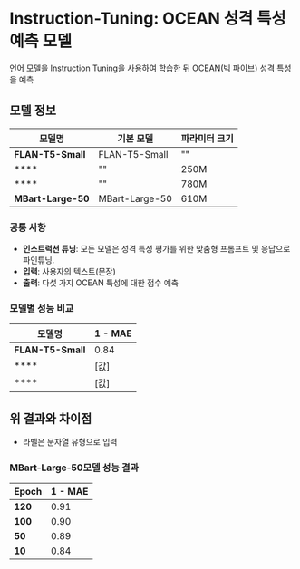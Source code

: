 # Instruction-Tuning: OCEAN 성격 특성 예측 모델

언어 모델을 Instruction Tuning을 사용하여 학습한 뒤 OCEAN(빅 파이브) 성격 특성을 예측

## 모델 정보

| 모델명 | 기본 모델 | 파라미터 크기 | 
|--------|-----------|--------------|
| **FLAN-T5-Small** | FLAN-T5-Small | "" | 
| **** | "" | 250M | 
| **** | "" | 780M | 
| **MBart-Large-50** | MBart-Large-50 | 610M | 

### 공통 사항
- **인스트럭션 튜닝**: 모든 모델은 성격 특성 평가를 위한 맞춤형 프롬프트 및 응답으로 파인튜닝.
- **입력**: 사용자의 텍스트(문장)
- **출력**: 다섯 가지 OCEAN 특성에 대한 점수 예측

### 모델별 성능 비교

| 모델명 | 1 - MAE |
|--------|------|
| **FLAN-T5-Small** | 0.84 | 
| **** | [값] | 
| **** | [값] | 

## 위 결과와 차이점
- 라벨은 문자열 유형으로 입력

### MBart-Large-50모델 성능 결과

| Epoch | 1 - MAE |
|--------|------|
| **120** | 0.91 | 
| **100** | 0.90 | 
| **50** | 0.89 | 
| **10** | 0.84 | 
